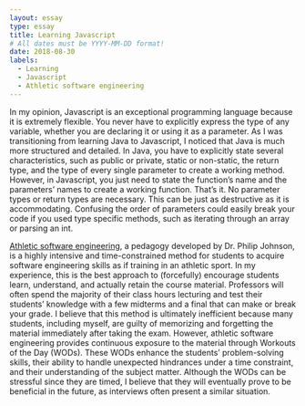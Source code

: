 ```yaml
---
layout: essay
type: essay
title: Learning Javascript
# All dates must be YYYY-MM-DD format!
date: 2018-08-30
labels:
  - Learning
  - Javascript
  - Athletic software engineering
---
```


In my opinion, Javascript is an exceptional programming language because it is extremely flexible. You never have to explicitly express the type of any variable, whether you are declaring it or using it as a parameter. As I was transitioning from learning Java to Javascript, I noticed that Java is much more structured and detailed. In Java, you have to explicitly state several characteristics, such as public or private, static or non-static, the return type, and the type of every single parameter to create a working method. However, in Javascript, you just need to state the function’s name and the parameters’ names to create a working function. That’s it. No parameter types or return types are necessary. This can be just as destructive as it is accommodating. Confusing the order of parameters could easily break your code if you used type specific methods, such as iterating through an array or parsing an int.  

[Athletic software engineering](http://philipmjohnson.org/essays/ase-2017.html), a pedagogy developed by Dr. Philip Johnson, is a highly intensive and time-constrained method for students to acquire software engineering skills as if training in an athletic sport. In my experience, this is the best approach to (forcefully) encourage students learn, understand, and actually retain the course material. Professors will often spend the majority of their class hours lecturing and test their students’ knowledge with a few midterms and a final that can make or break your grade. I believe that this method is ultimately inefficient because many students, including myself, are guilty of memorizing and forgetting the material immediately after taking the exam. However, athletic software engineering provides continuous exposure to the material through Workouts of the Day (WODs). These WODs enhance the students’ problem-solving skills, their ability to handle unexpected hindrances under a time constraint, and their understanding of the subject matter. Although the WODs can be stressful since they are timed, I believe that they will eventually prove to be beneficial in the future, as interviews often present a similar situation. 

